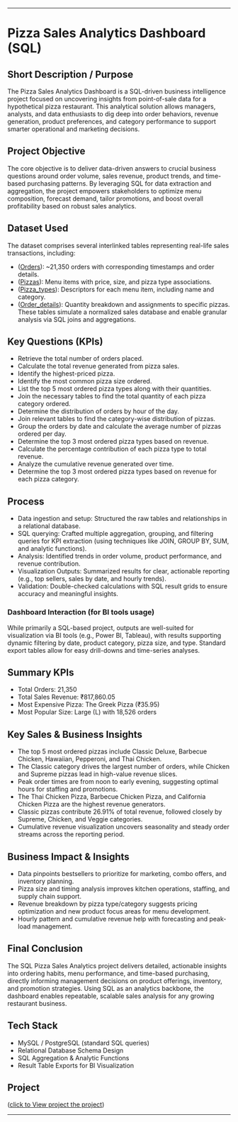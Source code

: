 ***

# Pizza Sales Analytics Dashboard (SQL)

## Short Description / Purpose

The Pizza Sales Analytics Dashboard is a SQL-driven business intelligence project focused on uncovering insights from point-of-sale data for a hypothetical pizza restaurant. This analytical solution allows managers, analysts, and data enthusiasts to dig deep into order behaviors, revenue generation, product preferences, and category performance to support smarter operational and marketing decisions.

## Project Objective

The core objective is to deliver data-driven answers to crucial business questions around order volume, sales revenue, product trends, and time-based purchasing patterns. By leveraging SQL for data extraction and aggregation, the project empowers stakeholders to optimize menu composition, forecast demand, tailor promotions, and boost overall profitability based on robust sales analytics.

## Dataset Used

The dataset comprises several interlinked tables representing real-life sales transactions, including:
- ([Orders](https://github.com/akramaftab/SQL-pizzas-sales-project/blob/main/orders.csv)): ~21,350 orders with corresponding timestamps and order details.
- ([Pizzas](https://github.com/akramaftab/SQL-pizzas-sales-project/blob/main/pizzas.csv)): Menu items with price, size, and pizza type associations.
- ([Pizza_types](https://github.com/akramaftab/SQL-pizzas-sales-project/blob/main/pizza_types.csv)): Descriptors for each menu item, including name and category.
- ([Order_details](https://github.com/akramaftab/SQL-pizzas-sales-project/blob/main/order_details.csv)): Quantity breakdown and assignments to specific pizzas.
These tables simulate a normalized sales database and enable granular analysis via SQL joins and aggregations.

## Key Questions (KPIs)

- Retrieve the total number of orders placed.
- Calculate the total revenue generated from pizza sales.
- Identify the highest-priced pizza.
- Identify the most common pizza size ordered.
- List the top 5 most ordered pizza types along with their quantities.
- Join the necessary tables to find the total quantity of each pizza category ordered.
- Determine the distribution of orders by hour of the day.
- Join relevant tables to find the category-wise distribution of pizzas.
- Group the orders by date and calculate the average number of pizzas ordered per day.
- Determine the top 3 most ordered pizza types based on revenue.
- Calculate the percentage contribution of each pizza type to total revenue.
- Analyze the cumulative revenue generated over time.
- Determine the top 3 most ordered pizza types based on revenue for each pizza category.

## Process

- Data ingestion and setup: Structured the raw tables and relationships in a relational database.
- SQL querying: Crafted multiple aggregation, grouping, and filtering queries for KPI extraction (using techniques like JOIN, GROUP BY, SUM, and analytic functions).
- Analysis: Identified trends in order volume, product performance, and revenue contribution.
- Visualization Outputs: Summarized results for clear, actionable reporting (e.g., top sellers, sales by date, and hourly trends).
- Validation: Double-checked calculations with SQL result grids to ensure accuracy and meaningful insights.

### Dashboard Interaction (for BI tools usage)

While primarily a SQL-based project, outputs are well-suited for visualization via BI tools (e.g., Power BI, Tableau), with results supporting dynamic filtering by date, product category, pizza size, and type. Standard export tables allow for easy drill-downs and time-series analyses.

## Summary KPIs

- Total Orders: 21,350
- Total Sales Revenue: ₹817,860.05
- Most Expensive Pizza: The Greek Pizza (₹35.95)
- Most Popular Size: Large (L) with 18,526 orders

## Key Sales & Business Insights

- The top 5 most ordered pizzas include Classic Deluxe, Barbecue Chicken, Hawaiian, Pepperoni, and Thai Chicken.
- The Classic category drives the largest number of orders, while Chicken and Supreme pizzas lead in high-value revenue slices.
- Peak order times are from noon to early evening, suggesting optimal hours for staffing and promotions.
- The Thai Chicken Pizza, Barbecue Chicken Pizza, and California Chicken Pizza are the highest revenue generators.
- Classic pizzas contribute 26.91% of total revenue, followed closely by Supreme, Chicken, and Veggie categories.
- Cumulative revenue visualization uncovers seasonality and steady order streams across the reporting period.

## Business Impact & Insights

- Data pinpoints bestsellers to prioritize for marketing, combo offers, and inventory planning.
- Pizza size and timing analysis improves kitchen operations, staffing, and supply chain support.
- Revenue breakdown by pizza type/category suggests pricing optimization and new product focus areas for menu development.
- Hourly pattern and cumulative revenue help with forecasting and peak-load management.

## Final Conclusion

The SQL Pizza Sales Analytics project delivers detailed, actionable insights into ordering habits, menu performance, and time-based purchasing, directly informing management decisions on product offerings, inventory, and promotion strategies. Using SQL as an analytics backbone, the dashboard enables repeatable, scalable sales analysis for any growing restaurant business.

## Tech Stack

- MySQL / PostgreSQL (standard SQL queries)
- Relational Database Schema Design
- SQL Aggregation & Analytic Functions
- Result Table Exports for BI Visualization

## Project
([click to View project the project](https://github.com/akramaftab/SQL-pizzas-sales-project/blob/main/SQL%20PIZZA%20SALES%20PROJECT.pdf))

***
